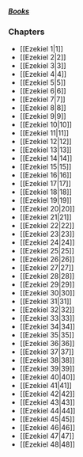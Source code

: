 ##### *[Books](--Bible--.md)*

### Chapters
- [[Ezekiel 1|1]]
- [[Ezekiel 2|2]]
- [[Ezekiel 3|3]]
- [[Ezekiel 4|4]]
- [[Ezekiel 5|5]]
- [[Ezekiel 6|6]]
- [[Ezekiel 7|7]]
- [[Ezekiel 8|8]]
- [[Ezekiel 9|9]]
- [[Ezekiel 10|10]]
- [[Ezekiel 11|11]]
- [[Ezekiel 12|12]]
- [[Ezekiel 13|13]]
- [[Ezekiel 14|14]]
- [[Ezekiel 15|15]]
- [[Ezekiel 16|16]]
- [[Ezekiel 17|17]]
- [[Ezekiel 18|18]]
- [[Ezekiel 19|19]]
- [[Ezekiel 20|20]]
- [[Ezekiel 21|21]]
- [[Ezekiel 22|22]]
- [[Ezekiel 23|23]]
- [[Ezekiel 24|24]]
- [[Ezekiel 25|25]]
- [[Ezekiel 26|26]]
- [[Ezekiel 27|27]]
- [[Ezekiel 28|28]]
- [[Ezekiel 29|29]]
- [[Ezekiel 30|30]]
- [[Ezekiel 31|31]]
- [[Ezekiel 32|32]]
- [[Ezekiel 33|33]]
- [[Ezekiel 34|34]]
- [[Ezekiel 35|35]]
- [[Ezekiel 36|36]]
- [[Ezekiel 37|37]]
- [[Ezekiel 38|38]]
- [[Ezekiel 39|39]]
- [[Ezekiel 40|40]]
- [[Ezekiel 41|41]]
- [[Ezekiel 42|42]]
- [[Ezekiel 43|43]]
- [[Ezekiel 44|44]]
- [[Ezekiel 45|45]]
- [[Ezekiel 46|46]]
- [[Ezekiel 47|47]]
- [[Ezekiel 48|48]]

